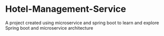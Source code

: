 # Hotel-Management-Service
A project created using microservice and spring boot to learn and explore Spring boot and microservice architecture
